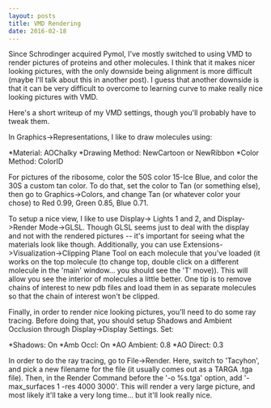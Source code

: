 ```yaml
---
layout: posts
title: VMD Rendering
date: 2016-02-18
---
```


Since Schrodinger acquired Pymol, I've mostly switched to using VMD to render pictures of proteins and other molecules.
I think that it makes nicer looking pictures, with the only downside being alignment is more difficult (maybe I'll talk about this in another post).
I guess that another downside is that it can be very difficult to overcome to learning curve to make really nice looking pictures with VMD.

Here's a short writeup of my VMD settings, though you'll probably have to tweak them.

In Graphics->Representations, I like to draw molecules using:

*Material: AOChalky
*Drawing Method: NewCartoon or NewRibbon
*Color Method: ColorID

For pictures of the ribosome, color the 50S color 15-Ice Blue, and color the 30S a custom tan color.
To do that, set the color to Tan (or something else), then go to Graphics->Colors, and change Tan (or whatever color your chose) to Red 0.99, Green 0.85, Blue 0.71.

To setup a nice view, I like to use Display-> Lights 1 and 2, and Display->Render Mode->GLSL. Though GLSL seems just to deal with the display and not with the rendered pictures -- it's important for seeing what the materials look like though.
Additionally, you can use Extensions->Visualization->Clipping Plane Tool on each molecule that you've loaded (it works on the top molecule (to change top, double click on a different molecule in the 'main' window... you should see the 'T' move)). This will allow you see the interior of molecules a little better. One tip is to remove chains of interest to new pdb files and load them in as separate molecules so that the chain of interest won't be clipped.



Finally, in order to render nice looking pictures, you'll need to do some ray tracing. Before doing that, you should setup Shadows and Ambient Occlusion through Display->Display Settings. Set:

*Shadows: On
*Amb Occl: On
*AO Ambient: 0.8
*AO Direct: 0.3

In order to do the ray tracing, go to File->Render. Here, switch to 'Tacyhon', and pick a new filename for the file (it usually comes out as a TARGA .tga file). Then, in the Render Command before the '-o %s.tga' option, add '-max_surfaces 1 -res 4000 3000'. This will render a very large picture, and most likely it'll take a very long time... but it'll look really nice.

